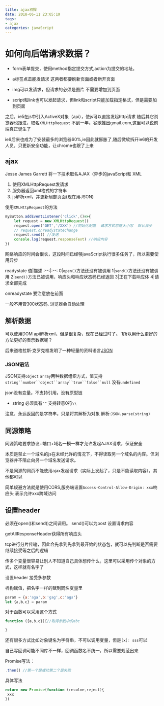 ```yaml
---
title: ajax初探
date: 2018-06-11 23:05:10
tags:
- ajax
categories: javaScript
---
```

# 如何向后端请求数据？ 
* form表单提交，使用method指定提交方式,action为提交的地址。
* a标签点击能发请求
这两者都要刷新页面或者新开页面

* img可以发请求，但请求的必须是图片 不需要增加到页面
* script和link也可以发起请求，但link和script只能加载指定格式，但是需要加到页面

之后，ie5在js中引入ActiveX对象（api），使js可以直接发起http请求
随后其它浏览器也跟进，取名`XMLHttpRequest`
不到一年，谷歌推出gmail.com,这里可以说前端真正诞生了

ie6后来也成为了安装最多的浏览器60%,ie因此就膨胀了,随后微软拆开ie6的开发人员，只更新安全功能，让chrome也跟了上来

## ajax
Jesse James Garrett 将一下技术取名AJAX（异步的javaScript和 XML
1. 使用XMLHttpRequest发请求
2. 服务器返回xml格式的字符串
3. js解析xml，并更新局部页面(现在用JSON)

使用`XMLHttpRequest`的方法
``` js
myButton.addEventListener('click',()=>{
    let request = new XMLHttpRequest()
    request.open('GET','/XXX') //初始化配置  请求方式忽略大小写  默认异步
    // request.onreadystatechange
    request.send() //发送
    console.log(request.responseText) //响应内容
})
```

网络响应的时间会很长，这段时间已经够javaScript执行很多任务了，所以需要使用异步

readystate
值|描述
:--:|:--:
0|`open()`方法还没有被调用
1|`send()`方法还没有被调用
2|`send()`方法已被调用，响应头和响应状态码已经返回
3|正在下载响应体
4|请求全部完成

onreadystate 要注意放在前面

一般不用管300状态码. 浏览器会自动处理
## 解析数据
可以使用DOM api解析xml，但是很复杂，现在已经过时了。
1所以用什么更好的方法更好的表示数据呢？

后来道格拉斯·克罗克福发明了一种轻量的资料语言[JSON](https://zh.wikipedia.org/zh-hans/JSON)

### JSON语法
JSON支持`object` `array`两种数据组织方式，值支持`string``number``object``array``true``false``null`
没有`undefined`

json没有变量，不支持引用，没有原型链
* string 必须具有`""`
支持转意0符`\\`

注意，永远返回的是字符串，只是将其解析为对象
解析:`JSON.parse(string)`


## 同源策略
同源策略要求协议+端口+域名一模一样才允许发起AJAX请求，保证安全

本质是禁止一个域名的js在未经允许的情况下，不得读取另一个域名的内容。但浏览器并不阻止向另一个域名发送请求。

不是同源的网页不能使用ajax发起请求（实际上发起了，只是不能读取内容），其他都可以

简单规避方法就是使用CORS,服务端设置`Access-Control-Allow-Origin: xxx`响应头 表示允许xxx跨域访问

## 设置header
必须在open()和send()之间调用。
send()可以为post 设置请求内容

getAllResponseHeader获得所有响应头

tcp进行分片传输，因此会先拿到先拿到最开始的状态包，就可以先判断是否需要继续接受等之后的逻辑


传多个变量很容易让别人不知道自己具体想传什么，这里可以采用传个对象的方式，这样就有名字了


设置header 接受多参数

析构赋值，把名字一样的赋到同名变量里
``` js
param = {a:'aga',b:'gag',c:'aga'}
let {a,b,c} = param
```
对于函数可以采用这个方式
``` js
function ({a,b,c}){//取得参数中的abc

}
```

还有很多方式比如对象键名为字符串，不可以调用变量，但是`[x]: sss`可以

自己写回调可能不同库不一样，回调函数名不统一，所以需要规范出来

Promise写法：
``` js
.then() //第一个是成功第二个是失败
```

具体写法
``` js
return new Promise(function (resolve,reject){
 xxx
})
```